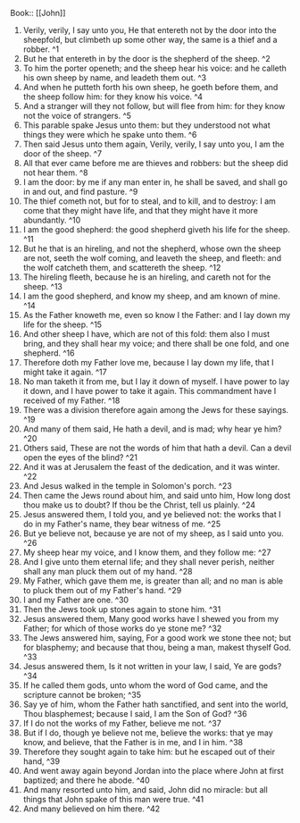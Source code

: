  Book:: [[John]]
 1. Verily, verily, I say unto you, He that entereth not by the door into the sheepfold, but climbeth up some other way, the same is a thief and a robber. ^1
 2. But he that entereth in by the door is the shepherd of the sheep. ^2
 3. To him the porter openeth; and the sheep hear his voice: and he calleth his own sheep by name, and leadeth them out. ^3
 4. And when he putteth forth his own sheep, he goeth before them, and the sheep follow him: for they know his voice. ^4
 5. And a stranger will they not follow, but will flee from him: for they know not the voice of strangers. ^5
 6. This parable spake Jesus unto them: but they understood not what things they were which he spake unto them. ^6
 7. Then said Jesus unto them again, Verily, verily, I say unto you, I am the door of the sheep. ^7
 8. All that ever came before me are thieves and robbers: but the sheep did not hear them. ^8
 9. I am the door: by me if any man enter in, he shall be saved, and shall go in and out, and find pasture. ^9
 10. The thief cometh not, but for to steal, and to kill, and to destroy: I am come that they might have life, and that they might have it more abundantly. ^10
 11. I am the good shepherd: the good shepherd giveth his life for the sheep. ^11
 12. But he that is an hireling, and not the shepherd, whose own the sheep are not, seeth the wolf coming, and leaveth the sheep, and fleeth: and the wolf catcheth them, and scattereth the sheep. ^12
 13. The hireling fleeth, because he is an hireling, and careth not for the sheep. ^13
 14. I am the good shepherd, and know my sheep, and am known of mine. ^14
 15. As the Father knoweth me, even so know I the Father: and I lay down my life for the sheep. ^15
 16. And other sheep I have, which are not of this fold: them also I must bring, and they shall hear my voice; and there shall be one fold, and one shepherd. ^16
 17. Therefore doth my Father love me, because I lay down my life, that I might take it again. ^17
 18. No man taketh it from me, but I lay it down of myself. I have power to lay it down, and I have power to take it again. This commandment have I received of my Father. ^18
 19. There was a division therefore again among the Jews for these sayings. ^19
 20. And many of them said, He hath a devil, and is mad; why hear ye him? ^20
 21. Others said, These are not the words of him that hath a devil. Can a devil open the eyes of the blind? ^21
 22. And it was at Jerusalem the feast of the dedication, and it was winter. ^22
 23. And Jesus walked in the temple in Solomon's porch. ^23
 24. Then came the Jews round about him, and said unto him, How long dost thou make us to doubt? If thou be the Christ, tell us plainly. ^24
 25. Jesus answered them, I told you, and ye believed not: the works that I do in my Father's name, they bear witness of me. ^25
 26. But ye believe not, because ye are not of my sheep, as I said unto you. ^26
 27. My sheep hear my voice, and I know them, and they follow me: ^27
 28. And I give unto them eternal life; and they shall never perish, neither shall any man pluck them out of my hand. ^28
 29. My Father, which gave them me, is greater than all; and no man is able to pluck them out of my Father's hand. ^29
 30. I and my Father are one. ^30
 31. Then the Jews took up stones again to stone him. ^31
 32. Jesus answered them, Many good works have I shewed you from my Father; for which of those works do ye stone me? ^32
 33. The Jews answered him, saying, For a good work we stone thee not; but for blasphemy; and because that thou, being a man, makest thyself God. ^33
 34. Jesus answered them, Is it not written in your law, I said, Ye are gods? ^34
 35. If he called them gods, unto whom the word of God came, and the scripture cannot be broken; ^35
 36. Say ye of him, whom the Father hath sanctified, and sent into the world, Thou blasphemest; because I said, I am the Son of God? ^36
 37. If I do not the works of my Father, believe me not. ^37
 38. But if I do, though ye believe not me, believe the works: that ye may know, and believe, that the Father is in me, and I in him. ^38
 39. Therefore they sought again to take him: but he escaped out of their hand, ^39
 40. And went away again beyond Jordan into the place where John at first baptized; and there he abode. ^40
 41. And many resorted unto him, and said, John did no miracle: but all things that John spake of this man were true. ^41
 42. And many believed on him there. ^42
